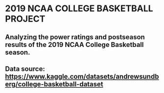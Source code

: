 # 2019 NCAA COLLEGE BASKETBALL PROJECT

## Analyzing the power ratings and postseason results of the 2019 NCAA College Basketball season.
## Data source: https://www.kaggle.com/datasets/andrewsundberg/college-basketball-dataset
